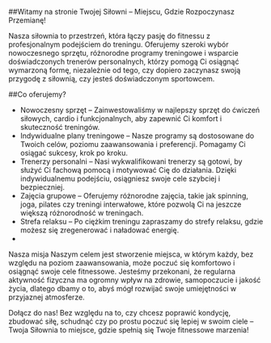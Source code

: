 ##Witamy na stronie Twojej Siłowni – Miejscu, Gdzie Rozpoczynasz Przemianę!



Nasza siłownia to przestrzeń, która łączy pasję do fitnessu z profesjonalnym podejściem do treningu. Oferujemy szeroki wybór nowoczesnego sprzętu, różnorodne programy treningowe i wsparcie doświadczonych trenerów personalnych, którzy pomogą Ci osiągnąć wymarzoną formę, niezależnie od tego, czy dopiero zaczynasz swoją przygodę z siłownią, czy jesteś doświadczonym sportowcem.

##Co oferujemy?
- Nowoczesny sprzęt – Zainwestowaliśmy w najlepszy sprzęt do ćwiczeń siłowych, cardio i funkcjonalnych, aby zapewnić Ci komfort i skuteczność treningów.
- Indywidualne plany treningowe – Nasze programy są dostosowane do Twoich celów, poziomu zaawansowania i preferencji. Pomagamy Ci osiągać sukcesy, krok po kroku.
- Trenerzy personalni – Nasi wykwalifikowani trenerzy są gotowi, by służyć Ci fachową pomocą i motywować Cię do działania. Dzięki indywidualnemu podejściu, osiągniesz swoje cele szybciej i bezpieczniej.
- Zajęcia grupowe – Oferujemy różnorodne zajęcia, takie jak spinning, joga, pilates czy treningi interwałowe, które pozwolą Ci na jeszcze większą różnorodność w treningach.
- Strefa relaksu – Po ciężkim treningu zapraszamy do strefy relaksu, gdzie możesz się zregenerować i naładować energię.
- 
Nasza misja
Naszym celem jest stworzenie miejsca, w którym każdy, bez względu na poziom zaawansowania, może poczuć się komfortowo i osiągnąć swoje cele fitnessowe. Jesteśmy przekonani, że regularna aktywność fizyczna ma ogromny wpływ na zdrowie, samopoczucie i jakość życia, dlatego dbamy o to, abyś mógł rozwijać swoje umiejętności w przyjaznej atmosferze.

Dołącz do nas! Bez względu na to, czy chcesz poprawić kondycję, zbudować siłę, schudnąć czy po prostu poczuć się lepiej w swoim ciele – Twoja Siłownia to miejsce, gdzie spełnią się Twoje fitnessowe marzenia!
